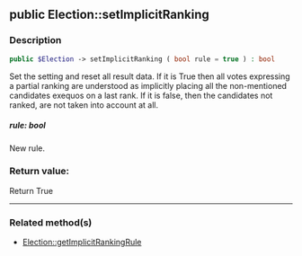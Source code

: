 ## public Election::setImplicitRanking

### Description    

```php
public $Election -> setImplicitRanking ( bool rule = true ) : bool
```

Set the setting and reset all result data.
If it is True then all votes expressing a partial ranking are understood as implicitly placing all the non-mentioned candidates exequos on a last rank.
If it is false, then the candidates not ranked, are not taken into account at all.    


##### **rule:** *bool*   
New rule.    



### Return value:   

Return True


---------------------------------------

### Related method(s)      

* [Election::getImplicitRankingRule](../Election%20Class/public%20Election--getImplicitRankingRule.md)    
